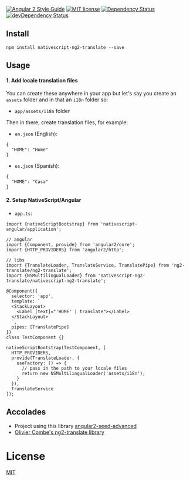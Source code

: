 [![Angular 2 Style Guide](https://mgechev.github.io/angular2-style-guide/images/badge.svg)](https://github.com/mgechev/angular2-style-guide)
[![MIT license](http://img.shields.io/badge/license-MIT-brightgreen.svg)](http://opensource.org/licenses/MIT)
[![Dependency Status](https://david-dm.org/preboot/angular2-library-seed/status.svg)](https://david-dm.org/preboot/angular2-library-seed#info=dependencies) [![devDependency Status](https://david-dm.org/preboot/angular2-library-seed/dev-status.svg)](https://david-dm.org/preboot/angular2-webpack#info=devDependencies)

## Install

```
npm install nativescript-ng2-translate --save
```

## Usage

#### 1. Add locale translation files

You can create these anywhere in your app but let's say you create an `assets` folder and in that an `i18n` folder so:

* `app/assets/i18n` folder

Then in there, create translation files, for example:

* `en.json` (English):
```
{
  "HOME": "Home"
}
```

* `es.json` (Spanish):
```
{
  "HOME": "Casa"
}
```

#### 2. Setup NativeScript/Angular

* `app.ts`:

```
import {nativeScriptBootstrap} from 'nativescript-angular/application';

// angular 
import {Component, provide} from 'angular2/core';
import {HTTP_PROVIDERS} from 'angular2/http';

// libs
import {TranslateLoader, TranslateService, TranslatePipe} from 'ng2-translate/ng2-translate';
import {NSMultilingualLoader} from 'nativescript-ng2-translate/nativescript-ng2-translate';

@Component({
  selector: 'app',
  template: `
  <StackLayout>
    <Label [text]="'HOME' | translate"></Label>
  </StackLayout>
  `,
  pipes: [TranslatePipe]
})
class TestComponent {}

nativeScriptBootstrap(TestComponent, [
  HTTP_PROVIDERS,
  provide(TranslateLoader, {
    useFactory: () => {
      // pass in the path to your locale files
      return new NSMultilingualLoader('assets/i18n');
    }
  }),
  TranslateService
]);
```

## Accolades

* Project using this library [angular2-seed-advanced](https://github.com/NathanWalker/angular2-seed-advanced)
* [Olivier Combe's ng2-translate library](https://github.com/ocombe/ng2-translate)

# License

[MIT](/LICENSE)
